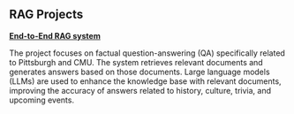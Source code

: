 ## RAG Projects


**[End-to-End RAG system](./End-to-End%20RAG%20system/README.md)**

The project focuses on factual question-answering (QA) specifically related to Pittsburgh and CMU. 
The system retrieves relevant documents and generates answers based on those documents. 
Large language models (LLMs) are used to enhance the knowledge base with relevant documents, 
improving the accuracy of answers related to history, culture, trivia, and upcoming events.
